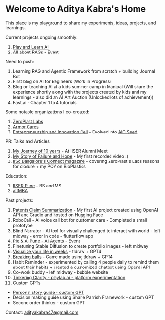# Welcome to Aditya Kabra's Home
This place is my playground to share my experiments, ideas, projects, and learnings.

Current projects ongoing smoothly:
1. [Play and Learn AI](https://aditya-kabra.github.io/PLAI/)
2. [All about RAGs](https://lu.ma/fadg2fpa) - Event

Need to push:
1. Learning RAG and Agentic Framework from scratch + building Journal Bot
2. First blog on AI for Begineers (Work in Progress)
3. Blog on teaching AI at a kids summer camp in Manipal 
(Will share the experience shortly along with the projects created by kids and my learnings - also did an AI Art Auction (Unlocked lots of achievement))
4. Fast.ai - Chapter 1 to 4 tutorials

Some notable organizations I co-created:
1. [ZeroPlast Labs](https://www.zeroplastlabs.com/)
2. [Armor Cares](https://adityakabra47.wixsite.com/armorcare)
3. [Entrepreneurship and Innovation Cell](https://eiciiserpune.wordpress.com/) - Evolved into [AIC Seed](https://seedforstartup.in/)

PR: Talks and Articles
1. [My Journey of 10 years](https://www.youtube.com/live/rHtG5lr45Js?si=xI0bNMh399q5q11C&t=4639) - At IISER Alumni Meet
2. [My Story of Failure and Hope](https://vimeo.com/801135649) - My first recorded video :)
3. [IISc Bangalore's Connect magazine](https://connect.iisc.ac.in/2024/06/plastic-plastic-everywhere/) - covering ZeroPlast's Labs reasons for closure + my POV on BioPlastics

Education:
1. [IISER Pune](https://www.iiserpune.ac.in/) - BS and MS
2. [altMBA](https://altmba.com/)

Past projects:
1. [Patents Claim Summarization](https://huggingface.co/spaces/adityakabra/Patent-AI-V1) - My first AI project created using OpenAI API and Gradio and hosted on Hugging Face
2. RoboCall - AI voice call bot for customer care - Completed a small prototype
3. Blind Narrator - AI tool for visually challenged to interact with world - left midway - error in code - flutterflow app
4. [Pie & AI:Pune - AI Agents](https://www.eventbrite.com/e/pie-ai-pune-ai-agents-tickets-938380901537) - Event
5. Finetuning Stable Diffusion to create portfolio images - left midway
6. [Visualize your life in weeks](https://makereal.tldraw.link/6HG6RNGE2zDGpmVaoQazk) - tldraw + GPT4
7. [Breaking balls](https://makereal.tldraw.link/1MQ1eHb4kQ6GNxf-Wme2m) - Game made using tldraw + GPT4
8. Habit Reminder - experimented by calling 4 people daily to remind them about their habits + created a customized chatbot using Openai API
9. Co-work buddy - left midway - bubble website
10. [Tinkering Clarity - playlab.ai - platform experimentation](https://www.playlab.ai/project/clxwuiycx02tgwqqw9o1izmru) 
11.  Custom GPTs
- [Personal story guide - custom GPT](https://chatgpt.com/g/g-MjgP22oNZ-personal-story-guide)
- Decision making guide using Shane Parrish Framework - custom GPT
- Second order thinker - custom GPT

Contact: adityakabra47@gmail.com

